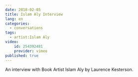 ```yaml
---
date: 2018-02-05
title: Islam Aly Interview
lang: en
categories:
  - conversations
tags:
  - artist:Islam Aly
video: 
    id: 254392481
    provider: vimeo
published: true
---
```


An interview with Book Artist Islam Aly by Laurence Kesterson.
